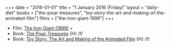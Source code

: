 +++
date = "2016-01-01"
title = "1 January 2016 (Friday)"
layout = "daily-diet"
books = ["the-pixar-treasures", "toy-story-the-art-and-making-of-the-animated-film"]
films = ["the-iron-giant-1999"]
+++

<ul>
<li class="entry Film">Film: <a href="/films/the-iron-giant-1999">The Iron Giant (1999)</a> +</li>
<li class="entry Book">Book: <a href="/books/the-pixar-treasures">The Pixar Treasures</a> {H} /f/</li>
<li class="entry Book">Book: <a href="/books/toy-story-the-art-and-making-of-the-animated-film">Toy Story: The Art and Making of the Animated Film</a> {H} /f/</li>
</ul>